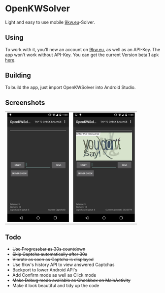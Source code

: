 OpenKWSolver
============

Light and easy to use mobile [9kw.eu](http://www.9kw.eu/)-Solver.

Using
-----
To work with it, you'll new an account on [9kw.eu](http://www.9kw.eu/), as well as an API-Key.
The app won't work without API-Key. You can get the current Version beta.1 apk [here](https://github.com/dotWee/OpenKWSolver/releases/download/beta.1/app-release.apk).

Building
--------

To build the app, just import OpenKWSolver into Android Studio.

Screenshots
-----------

<table sytle="border: 0px;">
<tr>
<td><img width="200px" src="Screenshot1.png" /></td>
<td><img width="200px" src="Screenshot2.png" /></td>
</tr>
</table>

Todo
----

+ <del>Use Progressbar as 30s countdown</del>
+ <del>Skip Captcha automatically after 30s</del>
+ <del>Vibrate as soon as Captcha is displayed</del>
+ Use 9kw's history API to view answered Captchas
+ Backport to lower Android API's
+ Add Confirm mode as well as Click mode
+ <del>Make Debug mode available as Checkbox on MainActivity</del>
+ Make it look beautiful and tidy up the code